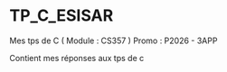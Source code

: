 # TP_C_ESISAR
Mes tps de C ( Module : CS357 )
Promo : P2026 - 3APP

Contient mes réponses aux tps de c

